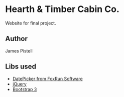 # Hearth & Timber Cabin Co.
Website for final project.

## Author
James Pistell

## Libs used

+ [DatePicker from FoxRun Software](http://foxrunsoftware.github.com/DatePicker)
+ [jQuery](https://jquery.com)
+ [Bootstrap 3](http://getbootstrap.com)
